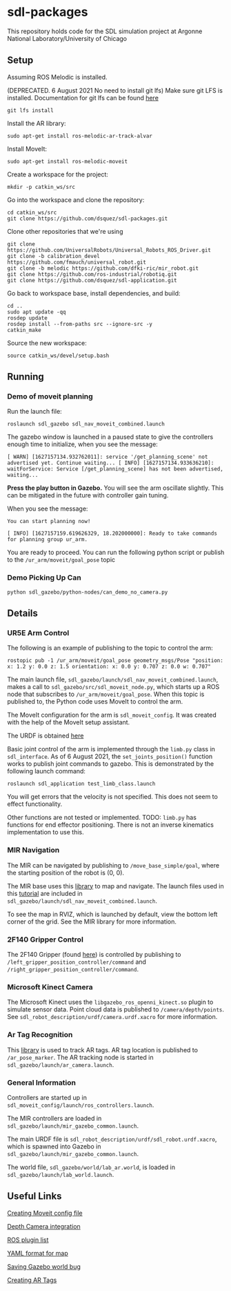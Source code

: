 # sdl-packages

This repository holds code for the SDL simulation project at Argonne National Laboratory/University of Chicago

## Setup
Assuming ROS Melodic is installed.

(DEPRECATED. 6 August 2021 No need to install git lfs) Make sure git LFS is installed. Documentation for git lfs can be found [here](https://git-lfs.github.com/)

`git lfs install`

Install the AR library:

`sudo apt-get install ros-melodic-ar-track-alvar`

Install MoveIt:

`sudo apt-get install ros-melodic-moveit`

Create a workspace for the project:

`mkdir -p catkin_ws/src`

Go into the workspace and clone the repository:
```
cd catkin_ws/src
git clone https://github.com/dsquez/sdl-packages.git
```

Clone other repositories that we're using
```
git clone https://github.com/UniversalRobots/Universal_Robots_ROS_Driver.git
git clone -b calibration_devel https://github.com/fmauch/universal_robot.git
git clone -b melodic https://github.com/dfki-ric/mir_robot.git
git clone https://github.com/ros-industrial/robotiq.git
git clone https://github.com/dsquez/sdl-application.git
```

Go back to workspace base, install dependencies, and build:
```
cd ..
sudo apt update -qq
rosdep update
rosdep install --from-paths src --ignore-src -y
catkin_make
```

Source the new workspace:

`source catkin_ws/devel/setup.bash`

## Running

### Demo of moveit planning
Run the launch file:

`roslaunch sdl_gazebo sdl_nav_moveit_combined.launch`

The gazebo window is launched in a paused state to give the controllers enough time to initialize, when you see the message:

`[ WARN] [1627157134.932762011]: service '/get_planning_scene' not advertised yet. Continue waiting...
[ INFO] [1627157134.933636210]: waitForService: Service [/get_planning_scene] has not been advertised, waiting... `

**Press the play button in Gazebo.** You will see the arm oscillate slightly. This can be mitigated in the future with controller gain tuning.

When you see the message:

`You can start planning now!`

`[ INFO] [1627157159.619626329, 18.202000000]: Ready to take commands for planning group ur_arm.`

You are ready to proceed. You can run the following python script or publish to the `/ur_arm/moveit/goal_pose` topic

### Demo Picking Up Can
`python sdl_gazebo/python-nodes/can_demo_no_camera.py`

## Details

### UR5E Arm Control

The following is an example of publishing to the topic to control the arm:

`rostopic pub -1 /ur_arm/moveit/goal_pose geometry_msgs/Pose "position:
  x: 1.2
  y: 0.0
  z: 1.5
orientation:
  x: 0.0
  y: 0.707
  z: 0.0
  w: 0.707"`
  
The main launch file, `sdl_gazebo/launch/sdl_nav_moveit_combined.launch`, makes a call to `sdl_gazebo/src/sdl_moveit_node.py`, which starts up a ROS node that subscribes to `/ur_arm/moveit/goal_pose`. When this topic is published to, the Python code uses MoveIt to control the arm. 

The MoveIt configuration for the arm is `sdl_moveit_config`. It was created with the help of the MoveIt setup assistant.

The URDF is obtained [here](https://github.com/fmauch/universal_robot/tree/calibration_devel)

Basic joint control of the arm is implemented through the `limb.py` class in `sdl_interface`. As of 6 August 2021, the `set_joints_position()` function works to publish joint commands to gazebo. This is demonstrated by the following launch command:

`roslaunch sdl_application test_limb_class.launch`

You will get errors that the velocity is not specified. This does not seem to effect functionality.

Other functions are not tested or implemented. TODO: `limb.py` has functions for end effector positioning. There is not an inverse kinematics implementation to use this.

### MIR Navigation

The MIR can be navigated by publishing to `/move_base_simple/goal`, where the starting position of the robot is (0, 0).

The MIR base uses this [library](https://github.com/dfki-ric/mir_robot) to map and navigate. The launch files used in this [tutorial](https://github.com/dfki-ric/mir_robot#gazebo-demo-mapping) are included in `sdl_gazebo/launch/sdl_nav_moveit_combined.launch`. 

To see the map in RVIZ, which is launched by default, view the bottom left corner of the grid. See the MIR library for more information.

### 2F140 Gripper Control

The 2F140 Gripper (found [here](https://github.com/ros-industrial/robotiq)) is controlled by publishing to `/left_gripper_position_controller/command` and `/right_gripper_position_controller/command`. 

### Microsoft Kinect Camera

The Microsoft Kinect uses the `libgazebo_ros_openni_kinect.so` plugin to simulate sensor data. Point cloud data is published to `/camera/depth/points`. See `sdl_robot_description/urdf/camera.urdf.xacro` for more information.

### Ar Tag Recognition

This [library](http://wiki.ros.org/ar_track_alvar) is used to track AR tags. AR tag location is published to `/ar_pose_marker`. The AR tracking node is started in `sdl_gazebo/launch/ar_camera.launch`.

### General Information

Controllers are started up in `sdl_moveit_config/launch/ros_controllers.launch`. 

The MIR controllers are loaded in `sdl_gazebo/launch/mir_gazebo_common.launch`. 

The main URDF file is `sdl_robot_description/urdf/sdl_robot.urdf.xacro`, which is spawned into Gazebo in `sdl_gazebo/launch/mir_gazebo_common.launch`. 

The world file, `sdl_gazebo/world/lab_ar.world`, is loaded in `sdl_gazebo/launch/lab_world.launch`.

## Useful Links
[Creating Moveit config file](http://docs.ros.org/en/melodic/api/moveit_tutorials/html/doc/setup_assistant/setup_assistant_tutorial.html)

[Depth Camera integration](http://gazebosim.org/tutorials?tut=ros_depth_camera&cat=connect_ros)

[ROS plugin list](http://gazebosim.org/tutorials?tut=ros_gzplugins&cat=connect_ros)

[YAML format for map](https://wiki.ros.org/map_server)

[Saving Gazebo world bug](https://stackoverflow.com/a/67088987)

[Creating AR Tags](https://github.com/mikaelarguedas/gazebo_models)
